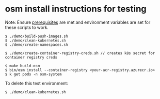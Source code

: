 # osm install instructions for testing

Note: Ensure [prerequisites](https://github.com/open-service-mesh/osm/blob/master/DEMO.md#prerequisites) are met and environment variables are set for these scripts to work.

```console
$ ./demo/build-push-images.sh
$ ./demo/clean-kubernetes.sh
$ ./demo/create-namespaces.sh

$ ./demo/create-container-registry-creds.sh // creates k8s secret for container registry creds

$ make build-osm
$ bin/osm install --container-registry <your-acr-registry.azurecr.io>
$ k get pods -n osm-system
```

To delete this test environment:
```console
$ ./demo/clean-kubernetes.sh
```
